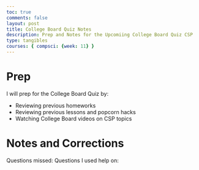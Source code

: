 ```yaml
---
toc: true
comments: false
layout: post
title: College Board Quiz Notes
description: Prep and Notes for the Upcomiing College Board Quiz CSP
type: tangibles
courses: { compsci: {week: 11} }
---
```


# Prep
I will prep for the College Board Quiz by:
- Reviewing previous homeworks
- Reviewing previous lessons and popcorn hacks
- Watching College Board videos on CSP topics

# Notes and Corrections
Questions missed:
Questions I used help on:
